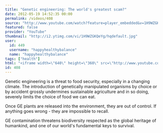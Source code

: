 ```yaml
---
title: "Genetic engineering: The world's greatest scam?"
date: 2012-05-19 14:52:35 00:00
permalink: /videos/408
source: "http://www.youtube.com/watch?feature=player_embedded&v=1H9WZGKQeYg"
featured: false
provider: "YouTube"
thumbnail: "http://i2.ytimg.com/vi/1H9WZGKQeYg/hqdefault.jpg"
user:
  id: 449
  username: "happyhealthybalance"
  name: "happyhealthybalance"
tags: ["health"]
html: "<iframe width=\"640\" height=\"360\" src=\"http://www.youtube.com/embed/1H9WZGKQeYg?wmode=transparent&fs=1&feature=oembed\" frameborder=\"0\" allowfullscreen></iframe>"
id: 408
---
```


Genetic engineering is a threat to food security, especially in a changing climate. The introduction of genetically manipulated organisms by choice or by accident grossly undermines sustainable agriculture and in so doing, severely limits the choice of food we can eat.

Once GE plants are released into the environment, they are out of control. If anything goes wrong - they are impossible to recall.

GE contamination threatens biodiversity respected as the global heritage of humankind, and one of our world's fundamental keys to survival.